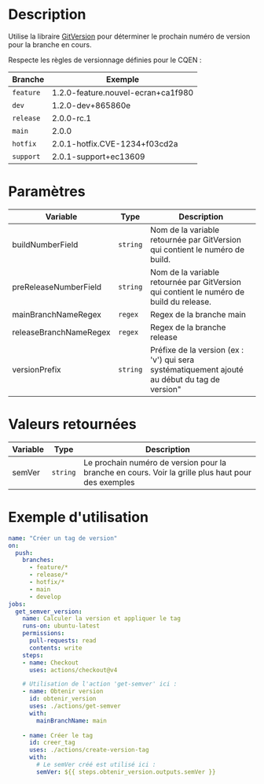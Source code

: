 # Description

Utilise la libraire [GitVersion](https://gitversion.net/) pour déterminer le prochain numéro de version pour la branche en cours.

Respecte les règles de versionnage définies pour le CQEN :

| Branche   | Exemple                            |
|-----------|------------------------------------|
| `feature` | 1.2.0-feature.nouvel-ecran+ca1f980 |
| `dev`     | 1.2.0-dev+865860e                  |
| `release` | 2.0.0-rc.1                         |
| `main`    | 2.0.0                              |
| `hotfix`  | 2.0.1-hotfix.CVE-1234+f03cd2a      |
| `support` | 2.0.1-support+ec13609              |


# Paramètres

| Variable               | Type     | Description    |
|------------------------|----------|----------------|
| buildNumberField       | `string` | Nom de la variable retournée par GitVersion qui contient le numéro de build. |
| preReleaseNumberField  | `string` | Nom de la variable retournée par GitVersion qui contient le numéro de build du release. |
| mainBranchNameRegex    | `regex`  | Regex de la branche main |
| releaseBranchNameRegex | `regex`  | Regex de la branche release |
| versionPrefix          | `string` | Préfixe de la version (ex : 'v') qui sera systématiquement ajouté au début du tag de version"  |


# Valeurs retournées

| Variable    | Type     | Description    |
|-------------|----------|----------------|
| semVer      | `string` | Le prochain numéro de version pour la branche en cours. Voir la grille plus haut pour des exemples | 

# Exemple d'utilisation

```yaml
name: "Créer un tag de version"
on:
  push:
    branches:
      - feature/*
      - release/*
      - hotfix/*
      - main
      - develop
jobs:
  get_semver_version:
    name: Calculer la version et appliquer le tag
    runs-on: ubuntu-latest
    permissions:
      pull-requests: read 
      contents: write 
    steps:
    - name: Checkout
      uses: actions/checkout@v4

    # Utilisation de l'action 'get-semver' ici :
    - name: Obtenir version
      id: obtenir_version
      uses: ./actions/get-semver
      with:
        mainBranchName: main
    
    - name: Créer le tag
      id: creer_tag
      uses: ./actions/create-version-tag
      with:
        # Le semVer créé est utilisé ici :
        semVer: ${{ steps.obtenir_version.outputs.semVer }}
```